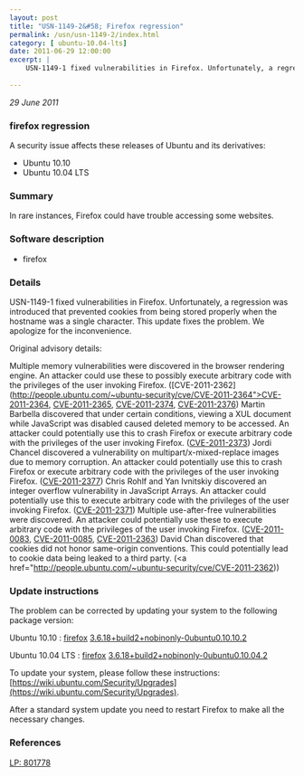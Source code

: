 ```yaml
---
layout: post
title: "USN-1149-2&#58; Firefox regression"
permalink: /usn/usn-1149-2/index.html
category: [ ubuntu-10.04-lts]
date: 2011-06-29 12:00:00
excerpt: |
    USN-1149-1 fixed vulnerabilities in Firefox. Unfortunately, a regression was introduced that prevented cookies from being stored properly when the hostname was a single character. This update fixes the problem. We apologize for the inconvenience.
    
--- 
```

 
 

*29 June 2011*

### firefox regression

A security issue affects these releases of Ubuntu and its derivatives:

* Ubuntu 10.10
* Ubuntu 10.04 LTS

### Summary

In rare instances, Firefox could have trouble accessing some websites. 

### Software description

* firefox 

### Details

USN-1149-1 fixed vulnerabilities in Firefox. Unfortunately, a regression was introduced that prevented cookies from being stored properly when the hostname was a single character. This update fixes the problem. We apologize for the inconvenience.

Original advisory details:

 Multiple memory vulnerabilities were discovered in the browser rendering engine. An attacker could use these to possibly execute arbitrary code with the privileges of the user invoking Firefox. ([CVE-2011-2362](http://people.ubuntu.com/~ubuntu-security/cve/CVE-2011-2364">CVE-2011-2364</a>, <a href="http://people.ubuntu.com/~ubuntu-security/cve/CVE-2011-2365">CVE-2011-2365</a>, <a href="http://people.ubuntu.com/~ubuntu-security/cve/CVE-2011-2374">CVE-2011-2374</a>, <a href="http://people.ubuntu.com/~ubuntu-security/cve/CVE-2011-2376">CVE-2011-2376</a>) Martin Barbella discovered that under certain conditions, viewing a XUL document while JavaScript was disabled caused deleted memory to be accessed. An attacker could potentially use this to crash Firefox or execute arbitrary code with the privileges of the user invoking Firefox. (<a href="http://people.ubuntu.com/~ubuntu-security/cve/CVE-2011-2373">CVE-2011-2373</a>) Jordi Chancel discovered a vulnerability on multipart/x-mixed-replace images due to memory corruption. An attacker could potentially use this to crash Firefox or execute arbitrary code with the privileges of the user invoking Firefox. (<a href="http://people.ubuntu.com/~ubuntu-security/cve/CVE-2011-2377">CVE-2011-2377</a>) Chris Rohlf and Yan Ivnitskiy discovered an integer overflow vulnerability in JavaScript Arrays. An attacker could potentially use this to execute arbitrary code with the privileges of the user invoking Firefox. (<a href="http://people.ubuntu.com/~ubuntu-security/cve/CVE-2011-2371">CVE-2011-2371</a>) Multiple use-after-free vulnerabilities were discovered. An attacker could potentially use these to execute arbitrary code with the privileges of the user invoking Firefox. (<a href="http://people.ubuntu.com/~ubuntu-security/cve/CVE-2011-0083">CVE-2011-0083</a>, <a href="http://people.ubuntu.com/~ubuntu-security/cve/CVE-2011-0085">CVE-2011-0085</a>, <a href="http://people.ubuntu.com/~ubuntu-security/cve/CVE-2011-2363">CVE-2011-2363</a>) David Chan discovered that cookies did not honor same-origin conventions. This could potentially lead to cookie data being leaked to a third party. (<a href="http://people.ubuntu.com/~ubuntu-security/cve/CVE-2011-2362)) 

### Update instructions

The problem can be corrected by updating your system to the following package version:

Ubuntu 10.10
 : [firefox](https://launchpad.net/ubuntu/+source/firefox) <span> [3.6.18+build2+nobinonly-0ubuntu0.10.10.2](https://launchpad.net/ubuntu/+source/firefox/3.6.18+build2+nobinonly-0ubuntu0.10.10.2) </span> 

Ubuntu 10.04 LTS
 : [firefox](https://launchpad.net/ubuntu/+source/firefox) <span> [3.6.18+build2+nobinonly-0ubuntu0.10.04.2](https://launchpad.net/ubuntu/+source/firefox/3.6.18+build2+nobinonly-0ubuntu0.10.04.2) </span> 

To update your system, please follow these instructions: [https://wiki.ubuntu.com/Security/Upgrades](https://wiki.ubuntu.com/Security/Upgrades).

After a standard system update you need to restart Firefox to make all the necessary changes. 

### References

 
 [LP: 801778](https://launchpad.net/bugs/801778)
 

